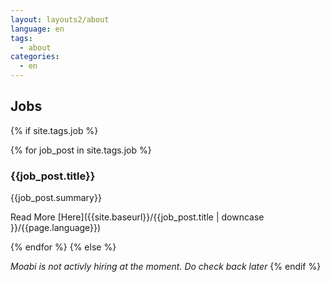 ```yaml
---
layout: layouts2/about
language: en
tags:
  - about
categories:
  - en
---
```

## Jobs

{% if site.tags.job %}

{% for job_post in site.tags.job %}
### {{job_post.title}}

{{job_post.summary}}

Read More [Here]({{site.baseurl}}/{{job_post.title | downcase }}/{{page.language}})

{% endfor %}
{% else %}

*Moabi is not activly hiring at the moment.  Do check back later*
{% endif %}
